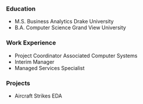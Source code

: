 ### Education
- M.S. Business Analytics   Drake University
- B.A. Computer Science   Grand View University

### Work Experience
- Project Coordinator   Associated Computer Systems
- Interim Manager
- Managed Services Specialist


### Projects
- Aircraft Strikes EDA

